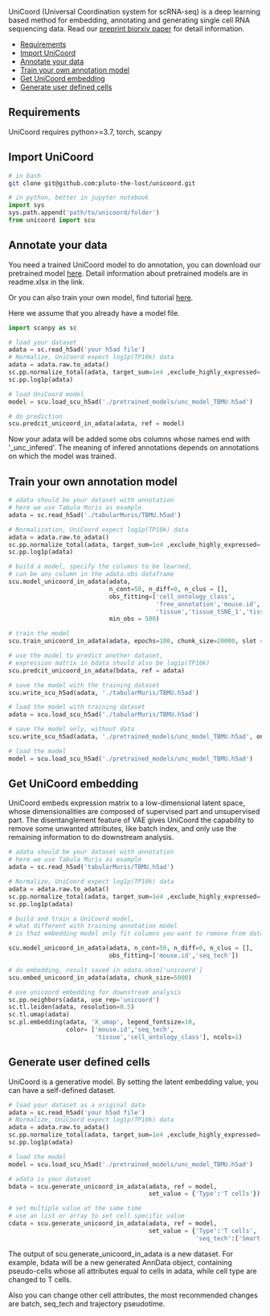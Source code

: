 UniCoord (Universal Coordination system for scRNA-seq) is a deep learning based method for embedding, annotating and generating single cell RNA sequencing data. Read our [preprint biorxiv paper](https://www.biorxiv.org/content/10.1101/2021.09.09.459281v1) for detail information.

- [Requirements](#requirements)
- [Import UniCoord](#import-unicoord)
- [Annotate your data](#annotate-your-data)
- [Train your own annotation model](#train-your-own-annotation-model)
- [Get UniCoord embedding](#get-unicoord-embedding)
- [Generate user defined cells](#generate-user-defined-cells)
## Requirements

UniCoord requires python>=3.7, torch, scanpy

## Import UniCoord

```bash
# in bash
git clone git@github.com:pluto-the-lost/unicoord.git
```

```python
# in python, better in jupyter notebook
import sys
sys.path.append('path/to/unicoord/folder')
from unicoord import scu
```

## Annotate your data

You need a trained UniCoord model to do annotation, you can download our pretrained model [here](https://cloud.tsinghua.edu.cn/d/13021decce6c40ad9c4e/). Detail information about pretrained models are in readme.xlsx in the link.

Or you can also train your own model, find tutorial [here](#train-your-own-annotation-model).

Here we assume that you already have a model file.

```python
import scanpy as sc

# load your dataset
adata = sc.read_h5ad('your h5ad file')
# Normalize, UniCoord expect log1p(TP10k) data
adata = adata.raw.to_adata()
sc.pp.normalize_total(adata, target_sum=1e4 ,exclude_highly_expressed= True)
sc.pp.log1p(adata)

# load UniCoord model
model = scu.load_scu_h5ad('./pretrained_models/unc_model_TBMU.h5ad')

# do prediction
scu.predcit_unicoord_in_adata(adata, ref = model)
```

Now your adata will be added some obs columns whose names end with '_unc_infered'. The meaning of infered annotations depends on annotations on which the model was trained. 

## Train your own annotation model

```python
# adata should be your dataset with annotation
# here we use Tabula Muris as example
adata = sc.read_h5ad('./tabularMuris/TBMU.h5ad')

# Normalization, UniCoord expect log1p(TP10k) data
adata = adata.raw.to_adata()
sc.pp.normalize_total(adata, target_sum=1e4 ,exclude_highly_expressed= True)
sc.pp.log1p(adata)

# build a model, specify the columns to be learned, 
# can be any column in the adata.obs dataframe
scu.model_unicoord_in_adata(adata, 
                            n_cont=50, n_diff=0, n_clus = [],
                            obs_fitting=['cell_ontology_class',
                                         'free_annotation','mouse.id','mouse.sex',
                                         'tissue','tissue_tSNE_1','tissue_tSNE_2','seq_tech'], 
                            min_obs = 500)

# train the model
scu.train_unicoord_in_adata(adata, epochs=100, chunk_size=20000, slot = "cur")

# use the model to predict another dataset, 
# expression matrix in bdata should also be log1p(TP10k)
scu.predcit_unicoord_in_adata(bdata, ref = adata)

# save the model with the training dataset
scu.write_scu_h5ad(adata, './tabularMuris/TBMU.h5ad')

# load the model with training dataset
adata = scu.load_scu_h5ad('./tabularMuris/TBMU.h5ad')

# save the model only, without data
scu.write_scu_h5ad(adata, './pretrained_models/unc_model_TBMU.h5ad', only_model=True)

# load the model
model = scu.load_scu_h5ad('./pretrained_models/unc_model_TBMU.h5ad')
```

## Get UniCoord embedding

UniCoord embeds expression matrix to a low-dimensional latent space, whose dimensionalities are composed of supervised part and unsupervised part. The disentanglement feature of VAE gives UniCoord the capability to remove some unwanted attributes, like batch index, and only use the remaining information to do downstream analysis.

```python
# adata should be your dataset with annotation
# here we use Tabula Muris as example
adata = sc.read_h5ad('tabularMuris/TBMU.h5ad')

# Normalize, UniCoord expect log1p(TP10k) data
adata = adata.raw.to_adata()
sc.pp.normalize_total(adata, target_sum=1e4 ,exclude_highly_expressed= True)
sc.pp.log1p(adata)

# build and train a UniCoord model, 
# what different with training annotation model
# is that embedding model only fit columns you want to remove from data, i.e. batch

scu.model_unicoord_in_adata(adata, n_cont=50, n_diff=0, n_clus = [],
                            obs_fitting=['mouse.id','seq_tech'])

# do embedding, result saved in adata.obsm['unicoord']
scu.embed_unicoord_in_adata(adata, chunk_size=5000)

# use unicoord embedding for downstream analysis 
sc.pp.neighbors(adata, use_rep='unicoord')
sc.tl.leiden(adata, resolution=0.5)
sc.tl.umap(adata)
sc.pl.embedding(adata, 'X_umap', legend_fontsize=10,
                color= ['mouse.id','seq_tech',
                        'tissue','cell_ontology_class'], ncols=1)
```

## Generate user defined cells

UniCoord is a generative model. By setting the latent embedding value, you can have a self-defined dataset. 

```python
# load your dataset as a original data
adata = sc.read_h5ad('your h5ad file')
# Normalize, UniCoord expect log1p(TP10k) data
adata = adata.raw.to_adata()
sc.pp.normalize_total(adata, target_sum=1e4 ,exclude_highly_expressed= True)
sc.pp.log1p(adata)

# load the model
model = scu.load_scu_h5ad('./pretrained_models/unc_model_TBMU.h5ad')

# adata is your dataset
bdata = scu.generate_unicoord_in_adata(adata, ref = model, 
                                       set_value = {'Type':'T cells'})

# set multiple value at the same time
# use an list or array to set cell specific value
cdata = scu.generate_unicoord_in_adata(adata, ref = model, 
                                       set_value = {'Type':'T cells',
                                                    'seq_tech':['Smart-seq2']*1000 + ['10X']*(adata.n_obs-1000)})
```

The output of scu.generate_unicoord_in_adata is a new dataset. For example, bdata will be a new generated AnnData object, containing pseudo-cells whose all attributes equal to cells in adata, while cell type are changed to T cells.

Also you can change other cell attributes, the most recommended changes are batch, seq_tech and trajectory pseudotime.